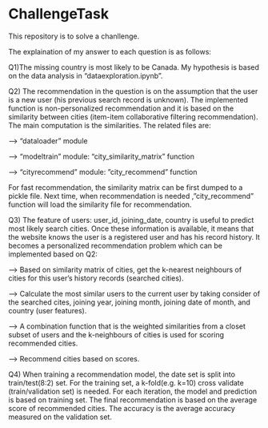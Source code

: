 # ChallengeTask
This repository is to solve a chanllenge.

The explaination of my answer to each question is as follows:

Q1)The missing country is most likely to be Canada. My hypothesis is based on the data analysis in “dataexploration.ipynb”.

Q2) The recommendation in the question is on the assumption that the user is a new user (his previous search record is unknown). The implemented function  is non-personalized recommendation and it is based on the similarity between cities (item-item collaborative filtering recommendation). The main computation is the similarities. The related files are:

--> “dataloader” module

--> “modeltrain” module: “city_similarity_matrix” function

--> “cityrecommend” module: ”city_recommend” function

For fast recommendation, the similarity matrix can be first dumped to a pickle file. Next time, when recommendation is needed ,”city_recommend” function will load the similarity file for recommendation.

Q3) The feature of users: user_id, joining_date, country is useful to predict most likely search cities. Once these information is available, it means that the website knows the user is a registered user and has his record history. It becomes a personalized recommendation problem which can be implemented based on Q2: 

--> Based on similarity matrix of cities, get the k-nearest neighbours of cities for this user’s history records (searched cities).

--> Calculate the most similar users to the current user by taking consider of the searched cites, joining year, joining month, joining date of month, and country (user features).

--> A combination function that is the weighted similarities from a closet subset of users and the k-neighbours of cities is used for scoring recommended cities.

--> Recommend cities based on scores.

Q4) When training a recommendation model, the date set is split into train/test(8:2) set. For the training set, a k-fold(e.g. k=10) cross validate (train/validation set) is needed. For each iteration, the model and prediction is based on training set. The final recommendation is based on the average score of recommended cities. The accuracy is the average accuracy measured on the validation set. 
